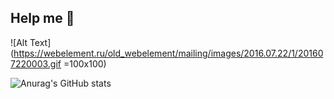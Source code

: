 ## Help me 👋

![Alt Text](https://webelement.ru/old_webelement/mailing/images/2016.07.22/1/201607220003.gif =100x100)

![Anurag's GitHub stats](https://github-readme-stats.vercel.app/api?username=XRS0&show_icons=true&theme=gotham)

<!--
**XRS0/XRS0** is a ✨ _special_ ✨ repository because its `README.md` (this file) appears on your GitHub profile.

Here are some ideas to get you started:

- 🔭 I’m currently working on ...
- 🌱 I’m currently learning ...
- 👯 I’m looking to collaborate on ...
- 🤔 I’m looking for help with ...
- 💬 Ask me about ...
- 📫 How to reach me: ...
- 😄 Pronouns: ...
- ⚡ Fun fact: ...
-->
